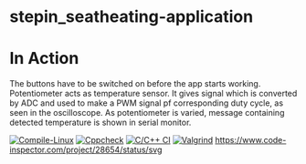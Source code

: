 # stepin_seatheating-application
#  In Action

 The buttons have to be switched on before the app starts working.
 Potentiometer acts as temperature sensor. It gives signal which is converted by ADC and used to make a PWM signal pf corresponding duty cycle, as seen in the oscilloscope.
 As potentiometer is varied, message containing detected temperature is shown in serial monitor.


[![Compile-Linux](https://github.com/JettaLikhitha21/stepin_seatheating-application/actions/workflows/Compile.yml/badge.svg)](https://github.com/JettaLikhitha21/stepin_seatheating-application/actions/workflows/Compile.yml)
[![Cppcheck](https://github.com/JettaLikhitha21/stepin_seatheating-application/actions/workflows/CodeQulaity.yml/badge.svg)](https://github.com/JettaLikhitha21/stepin_seatheating-application/actions/workflows/CodeQulaity.yml)
[![C/C++ CI](https://github.com/JettaLikhitha21/stepin_seatheating-application/actions/workflows/c-build.yml/badge.svg)](https://github.com/JettaLikhitha21/stepin_seatheating-application/actions/workflows/c-build.yml)
[![Valgrind](https://github.com/JettaLikhitha21/stepin_seatheating-application/actions/workflows/Valgrind.yml/badge.svg)](https://github.com/JettaLikhitha21/stepin_seatheating-application/actions/workflows/Valgrind.yml)
  https://www.code-inspector.com/project/28654/status/svg
